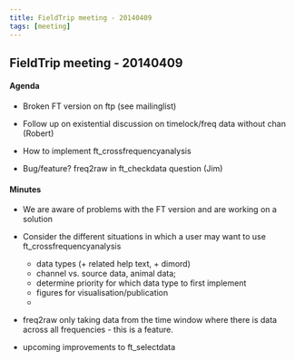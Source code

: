```yaml
---
title: FieldTrip meeting - 20140409
tags: [meeting]
---
```


## FieldTrip meeting - 20140409

#### Agenda

*  Broken FT version on ftp (see mailinglist)

*  Follow up on existential discussion on timelock/freq data without chan (Robert) 

*  How to implement ft_crossfrequencyanalysis 

*  Bug/feature? freq2raw in ft_checkdata question (Jim)

#### Minutes

*  We are aware of problems with the FT version and are working on a solution

*  Consider the different situations in which a user may want to use ft_crossfrequencyanalysis 
    * data types (+ related help text, + dimord)
    * channel vs. source data, animal data;
    * determine priority for which data type to first implement
    * figures for visualisation/publication
    * 

*  freq2raw only taking data from the time window where there is data across all frequencies - this is a feature.  

*  upcoming improvements to ft_selectdata
